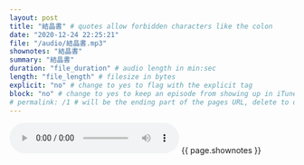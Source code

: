 ```yaml
---
layout: post
title: "結晶書" # quotes allow forbidden characters like the colon
date: "2020-12-24 22:25:21"
file: "/audio/結晶書.mp3"
shownotes: "結晶書"
summary: "結晶書"
duration: "file_duration" # audio length in min:sec
length: "file_length" # filesize in bytes
explicit: "no" # change to yes to flag with the explicit tag
block: "no" # change to yes to keep an episode from showing up in iTunes
# permalink: /1 # will be the ending part of the pages URL, delete to default to the title
---
```


<audio controls>
<source src="{{site.url}}{{site.baseurl}}{{ page.file }}" type="audio/x-mp3">
Your browser does not support the audio element.
</audio>
{{ page.shownotes }}
